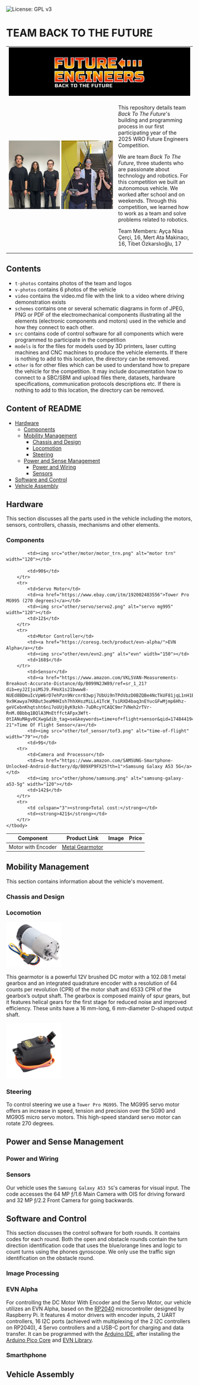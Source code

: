 
![License: GPL v3](https://img.shields.io/badge/License-GPLv3-blue.svg)

TEAM BACK TO THE FUTURE
===
<table>
  <tr>
    <td colspan="2">
      <img src="t-photos/logo/Banner.png" alt="Banner" width="100%">
    </td>
  </tr>
  <tr>
    <td width="60%">
      <img src="t-photos/TeamOfficial.jpg" alt="Official Photo" width="48%">
      <img src="t-photos/TeamFunny.jpg" alt="Funny Photo" width="48%">
    </td>
    <td valign="top" style="padding-left: 0px;">
      <p>
        This repository details team <em>Back To The Future</em>'s building and programming process in our first participating year of the 2025 WRO Future Engineers Competition. 
      </p>
      We are team <em> Back To The Future</em>, three students who are passionate about technology and robotics. For this competition we built an autonomous vehicle. We worked after school and on weekends. Through this competition, we learned how to work as a team and solve problems related to robotics.
       </p>
        Team Members:
          Ayça Nisa Çerçi, 16,
          Mert Ata Makinacı, 16,
          Tibet Özkarslıoğlu, 17
      </p>
    </td>
  </tr>
</table>

## Contents

* `t-photos` contains photos of the team and logos
* `v-photos` contains 6 photos of the vehicle
* `video` contains the video.md file with the link to a video where driving demonstration exists
* `schemes` contains one or several schematic diagrams in form of JPEG, PNG or PDF of the electromechanical components illustrating all the elements (electronic components and motors) used in the vehicle and how they connect to each other.
* `src` contains code of control software for all components which were programmed to participate in the competition
* `models` is for the files for models used by 3D printers, laser cutting machines and CNC machines to produce the vehicle elements. If there is nothing to add to this location, the directory can be removed.
* `other` is for other files which can be used to understand how to prepare the vehicle for the competition. It may include documentation how to connect to a SBC/SBM and upload files there, datasets, hardware specifications, communication protocols descriptions etc. If there is nothing to add to this location, the directory can be removed.

## Content of README
- [Hardware](#hardware)
  - [Components](#components)
  - [Mobility Management](#mobility-management)
    - [Chassis and Design](#chassis-and-design)
    - [Locomotion](#locomotion)
    - [Steering](#steering)
  - [Power and Sense Management](#power-and-sense-management)
    - [Power and Wiring](#power-and-wiring)
    - [Sensors](#sensors)
- [Software and Control](#software-and-control)
- [Vehicle Assembly](#vehicle-assembly)


## Hardware      
This section discusses all the parts used in the vehicle including the motors, sensors, controllers, chassis, mechanisms and other elements.

### Components
<table>
    <thead>
        <tr>
            <th>Component</th>
            <th>Product Link</th>
            <th>Image</th>
            <th>Price</th>
        </tr>
    </thead>
    <tbody>
        <tr>
            <td>Motor with Encoder</td>
            <td><a href="https://www.pololu.com/product/4755">Metal Gearmotor</a></td>

            <td><img src="other/motor/motor_trn.png" alt="motor trn" width="120"></td>

            <td>90$</td>
        </tr>
        <tr>
            <td>Servo Motor</td>
            <td><a href="https://www.ebay.com/itm/192002483556">Tower Pro MG995 (270 degrees)</a></td>
            <td><img src="other/servo/servo2.png" alt="servo mg995" width="120"></td>
            <td>12$</td>
        </tr>
        <tr>
            <td>Motor Controller</td>
            <td><a href="https://coresg.tech/product/evn-alpha/">EVN Alpha</a></td>
            <td><img src="other/evn/evn2.png" alt="evn" width="150"></td>
            <td>168$</td>
        </tr>
            <td>Sensor</td>
            <td><a href="https://www.amazon.com/VKLSVAN-Measurements-Breakout-Accurate-Distance/dp/B099N2JW89/ref=sr_1_21?dib=eyJ2IjoiMSJ9.FHoX1s21bwww8-NUEd8BDmuIcVpW6rD7ehPzn9Nrcnr83wpj7UbUi9nTPdVbzD0BZQBe4NcTkUF81jqL1nH1B1oWyGsGmJvVDI9LizHIMgQa-9x9Kawya7KRBut3eaMHHIsh7hhXHszMiLL41TcW_TsiRXD4baq3nEYucGFwMjmp6Hhz-geVCebnKhqtsht6ni7oUUj8yK9zkh-7uDRcyYCAQC9mr7VNeh2rTVr-RnM.0Bbbq1BQlA3MnEtffctAFpx3Wft-0tIANuMAgv0CXwg&dib_tag=se&keywords=time+of+flight+sensor&qid=1748441943&sr=8-21">Time Of Flight Sensor</a></td>
            <td><img src="other/tof_sensor/tof3.png" alt="time-of-flight" width="79"></td>
            <td>9$</td>
        <tr>
            <td>Camera and Processor</td>
            <td><a href="https://www.amazon.com/SAMSUNG-Smartphone-Unlocked-Android-Battery/dp/B09XP9FX25?th=1">Samsung Galaxy A53 5G</a></td>
            <td><img src="other/phone/samsung.png" alt="samsung-galaxy-a53-5g" width="120"></td>
            <td>142$</td>
        </tr>
        <tr>
            <td colspan="3"><strong>Total cost:</strong></td>
            <td><strong>421$</strong></td>
        </tr>
    </tbody>
</table>

</body>
</html>


## Mobility Management
This section contains information about the vehicle's movement. 

### Chassis and Design


### Locomotion

<img src="other/motor/motor_trn.png" alt="motor tr.png" width="150"></td>

This gearmotor is a powerful 12V brushed DC motor with a 102.08:1 metal gearbox and an integrated quadrature encoder with a resolution of 64 counts per revolution (CPR) of the motor shaft and 6533 CPR of the gearbox’s output shaft. The gearbox is composed mainly of spur gears, but it features helical gears for the first stage for reduced noise and improved efficiency. These units have a 16 mm-long, 6 mm-diameter D-shaped output shaft.
 <!-- update motor -->
<img src="other/servo/servo2.png" alt="servo mg995" width="150"></td>

### Steering
 To control steering we use a `Tower Pro MG995`. The MG995 servo motor offers an increase in speed, tension and precision over the SG90 and MG90S micro servo motors. This high-speed standard servo motor can rotate 270 degrees.


## Power and Sense Management

### Power and Wiring

### Sensors
Our vehicle uses the `Samsung Galaxy A53 5G`'s cameras for visual input. The code accesses the 64 MP ƒ/1.6 Main Camera with OIS for driving forward and 32 MP ƒ/2.2 Front Camera for going backwards.


## Software and Control
This section discusses the control software for both rounds. It contains codes for each round. Both the open and obstacle rounds contain the turn direction identification code that uses the blue/orange lines and logic to count turns using the phones gyroscope. We only use the traffic sign identification on the obstacle round.
### Image Processing

### EVN Alpha
For controlling the DC Motor With Encoder and the Servo Motor, our vehicle utilizes an EVN Alpha, based on the [RP2040](https://www.raspberrypi.com/products/rp2040/) microcontroller designed by Raspberry Pi. It features 4 motor drivers with encoder inputs, 2 UART controllers, 16 I2C ports (achieved with multiplexing of the 2 I2C controllers on RP2040), 4 Servo controllers and a USB-C port for charging and data transfer. It can be programmed with the [Arduino IDE](https://www.arduino.cc/en/software/), after installing the [Arduino Pico Core](github.com/earlephilhower/arduino-pico/) and [EVN Library](https://github.com/EVNdevs/EVN-arduino).

### Smarthphone

## Vehicle Assembly  
